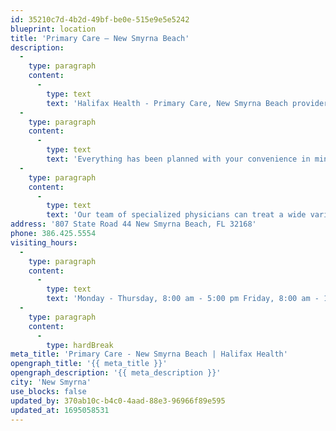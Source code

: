 ```yaml
---
id: 35210c7d-4b2d-49bf-be0e-515e9e5e5242
blueprint: location
title: 'Primary Care – New Smyrna Beach'
description:
  -
    type: paragraph
    content:
      -
        type: text
        text: 'Halifax Health - Primary Care, New Smyrna Beach providers have extensive training and experience in treating adults, children, adolescents and seniors. From sports injuries to physicals, common colds and preventive medicine, we have your family’s healthcare needs covered. All in a caring environment by professionals who make your health a priority.'
  -
    type: paragraph
    content:
      -
        type: text
        text: 'Everything has been planned with your convenience in mind to make your experience as quick and painless as possible. And the best part is, we accept most forms of insurance. Cash, checks & credit cards are also accepted.'
  -
    type: paragraph
    content:
      -
        type: text
        text: 'Our team of specialized physicians can treat a wide variety of common conditions and illnesses, as well as provide routine vaccinations. Schedule an appointment today.'
address: '807 State Road 44 New Smyrna Beach, FL 32168'
phone: 386.425.5554
visiting_hours:
  -
    type: paragraph
    content:
      -
        type: text
        text: 'Monday - Thursday, 8:00 am - 5:00 pm Friday, 8:00 am - 12:00 pm'
  -
    type: paragraph
    content:
      -
        type: hardBreak
meta_title: 'Primary Care - New Smyrna Beach | Halifax Health'
opengraph_title: '{{ meta_title }}'
opengraph_description: '{{ meta_description }}'
city: 'New Smyrna'
use_blocks: false
updated_by: 370ab10c-b4c0-4aad-88e3-96966f89e595
updated_at: 1695058531
---
```

